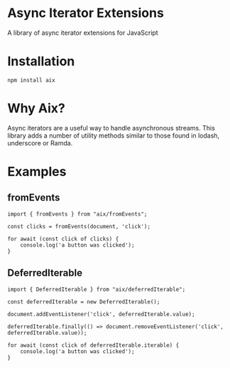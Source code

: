 # Async Iterator Extensions

A library of async iterator extensions for JavaScript

# Installation

    npm install aix

# Why Aix?

Async iterators are a useful way to handle asynchronous streams. This library adds a number
of utility methods similar to those found in lodash, underscore or Ramda.

# Examples

## fromEvents

    import { fromEvents } from "aix/fromEvents";

    const clicks = fromEvents(document, 'click');

    for await (const click of clicks) {
        console.log('a button was clicked');
    }

## DeferredIterable

    import { DeferredIterable } from "aix/deferredIterable";

    const deferredIterable = new DeferredIterable();

    document.addEventListener('click', deferredIterable.value);

    deferredIterable.finally(() => document.removeEventListener('click', deferredIterable.value));

    for await (const click of deferredIterable.iterable) {
        console.log('a button was clicked');
    }
